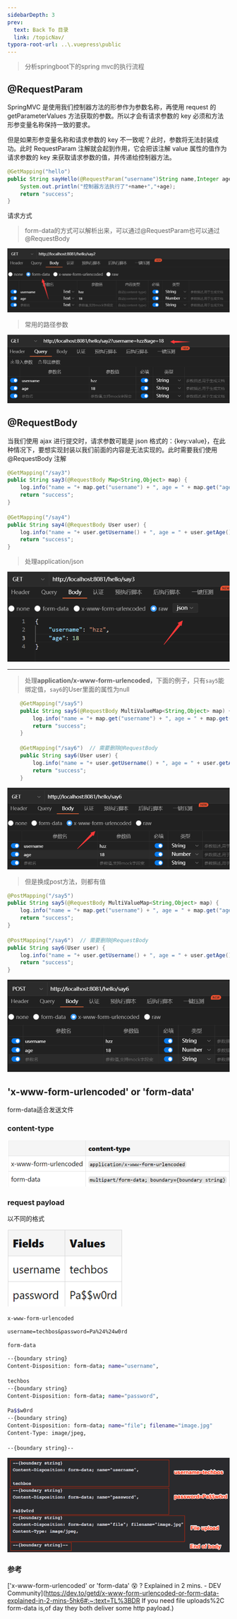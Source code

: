 ```yaml
---
sidebarDepth: 3
prev:
  text: Back To 目录
  link: /topicNav/
typora-root-url: ..\.vuepress\public
---
```






> 分析springboot下的spring mvc的执行流程



## @RequestParam

SpringMVC 是使用我们控制器方法的形参作为参数名称，再使用 request 的getParameterValues 方法获取的参数。所以才会有请求参数的 key 必须和方法形参变量名称保持一致的要求。

但是如果形参变量名称和请求参数的 key 不一致呢？此时，参数将无法封装成功。此时 RequestParam 注解就会起到作用，它会把该注解 value 属性的值作为请求参数的 key 来获取请求参数的值，并传递给控制器方法。



```java
@GetMapping("hello")
public String sayHello(@RequestParam("username")String name,Integer age) {
    System.out.println("控制器方法执行了"+name+","+age);
    return "success"; 
}
```

请求方式

> form-data的方式可以解析出来，可以通过@RequestParam也可以通过@RequestBody

![image-20230406172737256](/images/springmvc/image-20230406172737256.png)

> 常用的路径参数

![image-20230406172820326](/images/springmvc/image-20230406172820326.png)

### 



## @RequestBody

当我们使用 ajax 进行提交时，请求参数可能是 json 格式的：{key:value}，在此种情况下，要想实现封装以我们前面的内容是无法实现的。此时需要我们使用@RequestBody 注解

```java
@GetMapping("/say3")
public String say3(@RequestBody Map<String,Object> map) {
    log.info("name = "+ map.get("username") + ", age = " + map.get("age"));
    return "success";
}

@GetMapping("/say4")
public String say4(@RequestBody User user) {
    log.info("name = "+ user.getUsername() + ", age = " + user.getAge());
    return "success";
}
```

> 处理application/json

![image-20230406174348688](/images/springmvc/image-20230406174348688.png)



----------

> 处理**application/x-www-form-urlencoded**，下面的例子，只有`say5`能绑定值，`say6`的User里面的属性为null

```java
    @GetMapping("/say5")
    public String say5(@RequestBody MultiValueMap<String,Object> map) {
        log.info("name = "+ map.get("username") + ", age = " + map.get("age"));
        return "success";
    }

    @GetMapping("/say6")  // 需要删除@RequestBody
    public String say6(User user) {
        log.info("name = "+ user.getUsername() + ", age = " + user.getAge());
        return "success";
    }
```

![image-20230406180351747](/images/springmvc/image-20230406180351747.png)

> 但是换成post方法，则都有值

```java
@PostMapping("/say5")
public String say5(@RequestBody MultiValueMap<String,Object> map) {
    log.info("name = "+ map.get("username") + ", age = " + map.get("age"));
    return "success";
}

@PostMapping("/say6")  // 需要删除@RequestBody
public String say6(User user) {
    log.info("name = "+ user.getUsername() + ", age = " + user.getAge());
    return "success";
}
```

![image-20230406180743197](/images/springmvc/image-20230406180743197.png)





## 'x-www-form-urlencoded' or 'form-data' 

form-data适合发送文件

### content-type

![image-20230406172227046](/images/springmvc/image-20230406172227046.png)

### request payload

以不同的格式

![image-20230406172329046](/images/springmvc/image-20230406172329046.png)

`x-www-form-urlencoded`

```
username=techbos&password=Pa%24%24w0rd
```

`form-data`

```sh
--{boundary string}
Content-Disposition: form-data; name="username",

techbos
--{boundary string}
Content-Disposition: form-data; name="password",

Pa$$w0rd
--{boundary string}
Content-Disposition: form-data; name="file"; filename="image.jpg"
Content-Type: image/jpeg,

--{boundary string}--
```

![Alt Text](/images/springmvc/pzucwhmiybpy01w42z0q.png)

### 参考

['x-www-form-urlencoded' or 'form-data' 😵 ? Explained in 2 mins. - DEV Community](https://dev.to/getd/x-www-form-urlencoded-or-form-data-explained-in-2-mins-5hk6#:~:text=TL%3BDR If you need file uploads%2C form-data is,of day they both deliver some http payload.)
